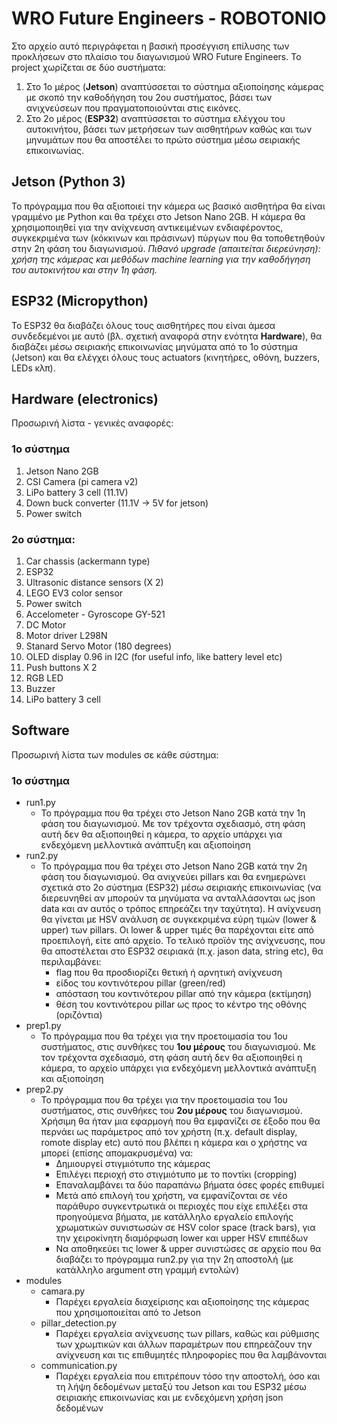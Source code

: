 # WRO Future Engineers - ROBOTONIO
Στο αρχείο αυτό περιγράφεται η βασική προσέγγιση επίλυσης των προκλήσεων στο πλαίσιο του διαγωνισμού WRO Future Engineers. 
Το project χωρίζεται σε δύο συστήματα: 
1.	Στο 1ο μέρος (**Jetson**) αναπτύσσεται το σύστημα αξιοποίησης κάμερας με σκοπό την καθοδήγηση του 2ου συστήματος, βάσει των ανιχνεύσεων που πραγματοποιούνται στις εικόνες.
2.	Στο 2ο μέρος (**ESP32**) αναπτύσσεται το σύστημα ελέγχου του αυτοκινήτου, βάσει των μετρήσεων των αισθητήρων καθώς και των μηνυμάτων που θα αποστέλει το πρώτο σύστημα μέσω σειριακής επικοινωνίας.
## Jetson (Python 3)
Το πρόγραμμα που θα αξιοποιεί την κάμερα ως βασικό αισθητήρα θα είναι γραμμένο με Python και θα τρέχει στο Jetson Nano 2GB. Η κάμερα θα χρησιμοποιηθεί για την ανίχνευση αντικειμένων ενδιαφέροντος, συγκεκριμένα των (κόκκινων και πράσινων) πύργων που θα τοποθετηθούν στην 2η φάση του διαγωνισμού. 
_Πιθανό upgrade (απαιτείται διερεύνηση): χρήση της κάμερας και μεθόδων machine learning για την καθοδήγηση του αυτοκινήτου και στην 1η φάση._ 
## ESP32 (Micropython)
Το ESP32 θα διαβάζει όλους τους αισθητήρες που είναι άμεσα συνδεδεμένοι με αυτό (βλ. σχετική αναφορά στην ενότητα **Hardware**), θα διαβάζει μέσω σειριακής επικοινωνίας μηνύματα από το 1ο σύστημα (Jetson) και θα ελέγχει όλους τους actuators (κινητήρες, οθόνη, buzzers, LEDs κλπ).
## Hardware (electronics)
Προσωρινή λίστα - γενικές αναφορές:
### 1o σύστημα
1.  Jetson Nano 2GB
2.  CSI Camera (pi camera v2)
3.  LiPo battery 3 cell (11.1V)
4.  Down buck converter (11.1V -> 5V for jetson)
5.  Power switch
### 2ο σύστημα:
1.  Car chassis (ackermann type)
2.  ESP32
3.  Ultrasonic distance sensors (X 2)
4.  LEGO EV3 color sensor
5.  Power switch
6.  Accelometer - Gyroscope GY-521
7.  DC Motor
8.  Motor driver L298N
9.  Stanard Servo Motor (180 degrees)
10. OLED display 0.96 in I2C (for useful info, like battery level etc)
11. Push buttons X 2
12. RGB LED
13. Buzzer
14. LiPo battery 3 cell

## Software
Προσωρινή λίστα των modules σε κάθε σύστημα:
### 1ο σύστημα
- run1.py
  - Το πρόγραμμα που θα τρέχει στο Jetson Nano 2GB κατά την 1η φάση του διαγωνισμού. Με τον τρέχοντα σχεδιασμό, στη φάση αυτή δεν θα αξιοποιηθεί η κάμερα, το αρχείο υπάρχει για ενδεχόμενη μελλοντικά ανάπτυξη και αξιοποίηση
- run2.py
  - Το πρόγραμμα που θα τρέχει  στο Jetson Nano 2GB κατά την 2η φάση του διαγωνισμού. Θα ανιχνεύει pillars και θα ενημερώνει σχετικά στο 2ο σύστημα (ESP32) μέσω σειριακής επικοινωνίας (να διερευνηθεί αν μπορούν τα μηνύματα να ανταλλάσονται ως json data και αν αυτός ο τρόπος επηρεάζει την ταχύτητα). Η ανίχνευση θα γίνεται με HSV ανάλυση σε συγκεκριμένα εύρη τιμών (lower & upper) των pillars. Οι lower & upper τιμές θα παρέχονται είτε από προεπιλογή, είτε από αρχείο. Το τελικό προϊόν της ανίχνευσης, που θα αποστέλεται στο ESP32 σειριακά (π.χ. jason data, string etc), θα περιλαμβάνει:
    - flag που θα προσδιορίζει θετική ή αρνητική ανίχνευση
    - είδος του κοντινότερου pillar (green/red)
    - απόσταση του κοντινότερου pillar από την κάμερα (εκτίμηση)
    - θέση του κοντινότερου pillar ως προς το κέντρο της οθόνης (οριζόντια)     
- prep1.py
  - Το πρόγραμμα που θα τρέχει για την προετοιμασία του 1ου συστήματος, στις συνθήκες του **1ου μέρους** του διαγωνισμού.  Με τον τρέχοντα σχεδιασμό, στη φάση αυτή δεν θα αξιοποιηθεί η κάμερα, το αρχείο υπάρχει για ενδεχόμενη μελλοντικά ανάπτυξη και αξιοποίηση
- prep2.py
  - Το πρόγραμμα που θα τρέχει για την προετοιμασία του 1ου συστήματος, στις συνθήκες του **2ου μέρους** του διαγωνισμού. Χρήσιμη θα ήταν μια εφαρμογή που θα εμφανίζει σε έξοδο που θα περνάει ως παράμετρος από τον χρήστη (π.χ. default display, romote display etc) αυτό που βλέπει η κάμερα και ο χρήστης να μπορεί (επίσης απομακρυσμένα) να:
    - Δημιουργεί στιγμιότυπο της κάμερας
    - Επιλέγει περιοχή στο στιγμιότυπο με το ποντίκι (cropping)
    - Επαναλαμβάνει τα δύο παραπάνω βήματα όσες φορές επιθυμεί
    - Μετά από επιλογή του χρήστη, να εμφανίζονται σε νέο παράθυρο συγκεντρωτικά οι περιοχές που είχε επιλέξει στα προηγούμενα βήματα, με κατάλληλο εργαλείο επιλογής χρωματικών συνιστωσών σε HSV color space (track bars), για την χειροκίνητη διαμόρφωση lower και upper HSV επιπέδων 
    - Να αποθηκεύει τις lower & upper συνιστώσες σε αρχείο που θα διαβάζει το πρόγραμμα run2.py για την 2η αποστολή (με κατάλληλο argument στη γραμμή εντολών)   
- modules
  - camara.py
    - Παρέχει εργαλεία διαχείρισης και αξιοποίησης της κάμερας που χρησιμοποιείται από το Jetson 
  - pillar_detection.py
    - Παρέχει εργαλεία ανίχνευσης των pillars, καθώς και ρύθμισης των χρωμτικών και άλλων παραμέτρων που επηρεάζουν την ανίχνευση και τις επιθυμητές πληροφορίες που θα λαμβάνονται
  - communication.py
    - Παρέχει εργαλεία που επιτρέπουν τόσο την αποστολή, όσο και τη λήψη δεδομένων μεταξύ του Jetson και του ESP32 μέσω σειριακής επικοινωνίας και με ενδεχόμενη χρήση json δεδομένων   
